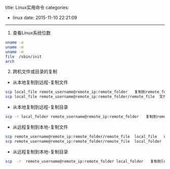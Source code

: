 title: Linux实用命令
categories:
  - linux
date: 2015-11-10 22:21:09
---

1. 查看Linux系统位数
``` bash
uname -a
uname -m
uname -m
file  /sbin/init 
arch
```
2.  跨机文件或目录的复制
- 从本地复制到远程-复制文件  
```bash
scp local_file remote_username@remote_ip:remote_folder   复制到remote_folder文件夹下
scp local_file remote_username@remote_ip:remote_folder/remote_file  文件重命名
```
- 从本地复制到远程-复制目录
```bash
scp -r local_folder remote_username@remote_ip:remote_folder   复制到remote_folder文件夹下
```
-  从远程复制到本地-复制文件
```bash
scp remote_username@remote_ip:remote_folder/remote_file  local_file   在本地当前路径创建local_file
scp remote_username@remote_ip:remote_folder/remote_file  local_folder  复制到local_folder文件夹下
```
- 从远程复制到本地-复制目录
```bash
scp  -r  remote_username@remote_ip:remote_folder local_folder   复制到local_folder文件夹下
```


